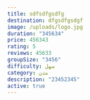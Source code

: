 ```yaml
---
title: sdfsdfgsdfg
destination: dfgsdfgsdgf
image: /uploads/logo.jpg
duration: "345634"
price: 456343
rating: 5
reviews: 45633
groupSize: "3456"
difficulty: سهل
category: مدن
description: "23452345"
active: true
---
```


